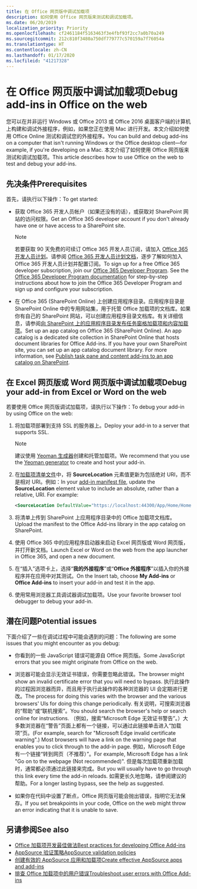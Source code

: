 ```yaml
---
title: 在 Office 网页版中调试加载项
description: 如何使用 Office 网页版来测试和调试加载项。
ms.date: 06/20/2019
localization_priority: Priority
ms.openlocfilehash: cf2461184f5163463f3e4fbf93f2cc7a0b70a249
ms.sourcegitcommit: 212c810f3480a750df779777c570159a7f76054a
ms.translationtype: HT
ms.contentlocale: zh-CN
ms.lasthandoff: 01/17/2020
ms.locfileid: "41217328"
---
```

# <a name="debug-add-ins-in-office-on-the-web"></a><span data-ttu-id="370ff-103">在 Office 网页版中调试加载项</span><span class="sxs-lookup"><span data-stu-id="370ff-103">Debug add-ins in Office on the web</span></span>


<span data-ttu-id="370ff-104">您可以在并非运行 Windows 或 Office 2013 或 Office 2016 桌面客户端的计算机上构建和调试外接程序，例如，如果您正在使用 Mac 进行开发。本文介绍如何使用 Office Online 测试和调试您的外接程序。</span><span class="sxs-lookup"><span data-stu-id="370ff-104">You can build and debug add-ins on a computer that isn't running Windows or the Office desktop client&mdash;for example, if you're developing on a Mac.</span></span> <span data-ttu-id="370ff-105">本文介绍了如何使用 Office 网页版来测试和调试加载项。</span><span class="sxs-lookup"><span data-stu-id="370ff-105">This article describes how to use Office on the web to test and debug your add-ins.</span></span> 

## <a name="prerequisites"></a><span data-ttu-id="370ff-106">先决条件</span><span class="sxs-lookup"><span data-stu-id="370ff-106">Prerequisites</span></span>

<span data-ttu-id="370ff-107">首先，请执行以下操作：</span><span class="sxs-lookup"><span data-stu-id="370ff-107">To get started:</span></span>

- <span data-ttu-id="370ff-108">获取 Office 365 开发人员帐户（如果还没有的话），或获取对 SharePoint 网站的访问权限。</span><span class="sxs-lookup"><span data-stu-id="370ff-108">Get an Office 365 developer account if you don't already have one or have access to a SharePoint site.</span></span>

  > [!NOTE]
  > <span data-ttu-id="370ff-p102">若要获取 90 天免费的可续订 Office 365 开发人员订阅，请加入 [Office 365 开发人员计划](https://developer.microsoft.com/office/dev-program)。请参阅 [Office 365 开发人员计划文档](/office/developer-program/office-365-developer-program)，逐步了解如何加入 Office 365 开发人员计划并配置订阅。</span><span class="sxs-lookup"><span data-stu-id="370ff-p102">To sign up for a free Office 365 developer subscription, join our [Office 365 Developer Program](https://developer.microsoft.com/office/dev-program). See the [Office 365 Developer Program documentation](/office/developer-program/office-365-developer-program) for step-by-step instructions about how to join the Office 365 Developer Program and sign up and configure your subscription.</span></span>

- <span data-ttu-id="370ff-p103">在 Office 365 (SharePoint Online) 上创建应用程序目录。应用程序目录是 SharePoint Online 中的专用网站集，用于托管 Office 加载项的文档库。如果你有自己的 SharePoint 网站，可以创建应用程序目录文档库。有关详细信息，请参阅[向 SharePoint 上的应用程序目录发布任务窗格加载项和内容加载项](../publish/publish-task-pane-and-content-add-ins-to-an-add-in-catalog.md)。</span><span class="sxs-lookup"><span data-stu-id="370ff-p103">Set up an app catalog on Office 365 (SharePoint Online). An app catalog is a dedicated site collection in SharePoint Online that hosts document libraries for Office Add-ins. If you have your own SharePoint site, you can set up an app catalog document library. For more information, see [Publish task pane and content add-ins to an app catalog on SharePoint](../publish/publish-task-pane-and-content-add-ins-to-an-add-in-catalog.md).</span></span>


## <a name="debug-your-add-in-from-excel-or-word-on-the-web"></a><span data-ttu-id="370ff-114">在 Excel 网页版或 Word 网页版中调试加载项</span><span class="sxs-lookup"><span data-stu-id="370ff-114">Debug your add-in from Excel or Word on the web</span></span>

<span data-ttu-id="370ff-115">若要使用 Office 网页版调试加载项，请执行以下操作：</span><span class="sxs-lookup"><span data-stu-id="370ff-115">To debug your add-in by using Office on the web:</span></span>

1. <span data-ttu-id="370ff-116">将加载项部署到支持 SSL 的服务器上。</span><span class="sxs-lookup"><span data-stu-id="370ff-116">Deploy your add-in to a server that supports SSL.</span></span>

    > [!NOTE]
    > <span data-ttu-id="370ff-117">建议使用 [Yeoman 生成器](https://github.com/OfficeDev/generator-office)创建和托管加载项。</span><span class="sxs-lookup"><span data-stu-id="370ff-117">We recommend that you use the [Yeoman generator](https://github.com/OfficeDev/generator-office) to create and host your add-in.</span></span>

2. <span data-ttu-id="370ff-p104">在[加载项清单文件](../develop/add-in-manifests.md)中，将 **SourceLocation** 元素值更新为包括绝对 URI，而不是相对 URI。例如：</span><span class="sxs-lookup"><span data-stu-id="370ff-p104">In your [add-in manifest file](../develop/add-in-manifests.md), update the **SourceLocation** element value to include an absolute, rather than a relative, URI. For example:</span></span>

    ```xml
    <SourceLocation DefaultValue="https://localhost:44300/App/Home/Home.html" />
    ```

3. <span data-ttu-id="370ff-120">将清单上传到 SharePoint 上应用程序目录中的 Office 加载项文档库。</span><span class="sxs-lookup"><span data-stu-id="370ff-120">Upload the manifest to the Office Add-ins library in the app catalog on SharePoint.</span></span>

4. <span data-ttu-id="370ff-121">使用 Office 365 中的应用程序启动器来启动 Excel 网页版或 Word 网页版，并打开新文档。</span><span class="sxs-lookup"><span data-stu-id="370ff-121">Launch Excel or Word on the web from the app launcher in Office 365, and open a new document.</span></span>

5. <span data-ttu-id="370ff-122">在“插入”选项卡上，选择“**我的外接程序**”或“**Office 外接程序**”以插入你的外接程序并在应用中对其测试。</span><span class="sxs-lookup"><span data-stu-id="370ff-122">On the Insert tab, choose  **My Add-ins** or **Office Add-ins** to insert your add-in and test it in the app.</span></span>

6. <span data-ttu-id="370ff-123">使用常用浏览器工具调试器调试加载项。</span><span class="sxs-lookup"><span data-stu-id="370ff-123">Use your favorite browser tool debugger to debug your add-in.</span></span>

## <a name="potential-issues"></a><span data-ttu-id="370ff-124">潜在问题</span><span class="sxs-lookup"><span data-stu-id="370ff-124">Potential issues</span></span>

<span data-ttu-id="370ff-125">下面介绍了一些在调试过程中可能会遇到的问题：</span><span class="sxs-lookup"><span data-stu-id="370ff-125">The following are some issues that you might encounter as you debug:</span></span>

- <span data-ttu-id="370ff-126">你看到的一些 JavaScript 错误可能源自 Office 网页版。</span><span class="sxs-lookup"><span data-stu-id="370ff-126">Some JavaScript errors that you see might originate from Office on the web.</span></span>

- <span data-ttu-id="370ff-127">浏览器可能会显示无效证书错误，你需要忽略此错误。</span><span class="sxs-lookup"><span data-stu-id="370ff-127">The browser might show an invalid certificate error that you will need to bypass.</span></span> <span data-ttu-id="370ff-128">执行此操作的过程因浏览器而异，而且用于执行此操作的各种浏览器的 UI 会定期进行更改。</span><span class="sxs-lookup"><span data-stu-id="370ff-128">The process for doing this varies with the browser and the various browsers' UIs for doing this change periodically.</span></span> <span data-ttu-id="370ff-129">有关说明，可搜索浏览器的“帮助”或“联机搜索”。</span><span class="sxs-lookup"><span data-stu-id="370ff-129">You should search the browser's help or search online for instructions.</span></span> <span data-ttu-id="370ff-130">（例如，搜索“Microsoft Edge 无效证书警告”。）大多数浏览器在“警告”页面上都有一个链接，可以通过此链接单击进入“加载项”页。</span><span class="sxs-lookup"><span data-stu-id="370ff-130">(For example, search for "Microsoft Edge invalid certificate warning".) Most browsers will have a link on the warning page that enables you to click through to the add-in page.</span></span> <span data-ttu-id="370ff-131">例如，Microsoft Edge 有一个链接“转到网页（不推荐）”。</span><span class="sxs-lookup"><span data-stu-id="370ff-131">For example, Microsoft Edge has a link "Go on to the webpage (Not recommended)".</span></span> <span data-ttu-id="370ff-132">但是每次加载项重新加载时，通常都必须通过此链接来完成。</span><span class="sxs-lookup"><span data-stu-id="370ff-132">But you will usually have to go through this link every time the add-in reloads.</span></span> <span data-ttu-id="370ff-133">如需更长久地忽略，请参阅建议的帮助。</span><span class="sxs-lookup"><span data-stu-id="370ff-133">For a longer lasting bypass, see the help as suggested.</span></span>

- <span data-ttu-id="370ff-134">如果你在代码中设置了断点，Office 网页版可能会抛出错误，指明它无法保存。</span><span class="sxs-lookup"><span data-stu-id="370ff-134">If you set breakpoints in your code, Office on the web might throw an error indicating that it is unable to save.</span></span>

## <a name="see-also"></a><span data-ttu-id="370ff-135">另请参阅</span><span class="sxs-lookup"><span data-stu-id="370ff-135">See also</span></span>

- [<span data-ttu-id="370ff-136">Office 加载项开发最佳做法</span><span class="sxs-lookup"><span data-stu-id="370ff-136">Best practices for developing Office Add-ins</span></span>](../concepts/add-in-development-best-practices.md)
- [<span data-ttu-id="370ff-137">AppSource 验证策略</span><span class="sxs-lookup"><span data-stu-id="370ff-137">AppSource validation policies</span></span>](/office/dev/store/validation-policies)  
- [<span data-ttu-id="370ff-138">创建有效的 AppSource 应用和加载项</span><span class="sxs-lookup"><span data-stu-id="370ff-138">Create effective AppSource apps and add-ins</span></span>](/office/dev/store/create-effective-office-store-listings)  
- [<span data-ttu-id="370ff-139">排查 Office 加载项中的用户错误</span><span class="sxs-lookup"><span data-stu-id="370ff-139">Troubleshoot user errors with Office Add-ins</span></span>](testing-and-troubleshooting.md)
    
